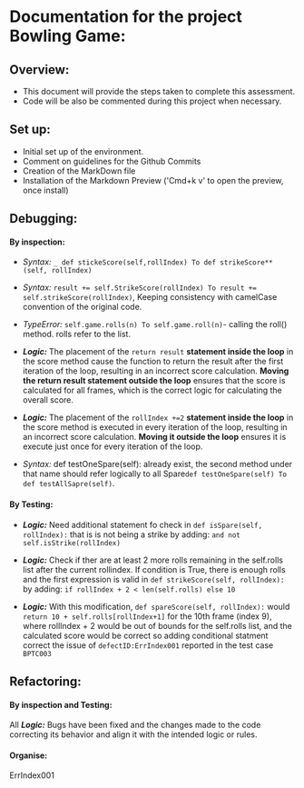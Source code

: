 # Documentation for the project Bowling Game:

## Overview:

- This document will provide the steps taken to complete this assessment.
- Code will be also be commented during this project when necessary.

## Set up:

- Initial set up of the environment.
- Comment on guidelines for the Github Commits
- Creation of the MarkDown file
- Installation of the Markdown Preview ('Cmd+k v' to open the preview, once install)

## Debugging:

#### By inspection:

- _Syntax:_ `_ def stickeScore(self,rollIndex) To def strikeScore**(self, rollIndex)`

- _Syntax:_ `result += self.StrikeScore(rollIndex) To result += self.strikeScore(rollIndex)`, Keeping consistency with camelCase convention of the original code.

- _TypeError:_ `self.game.rolls(n) To self.game.roll(n)`- calling the roll() method. rolls refer to the list.

- **_Logic:_** The placement of the `return result` **statement inside the loop** in the score method cause the function to return the result after the first iteration of the loop, resulting in an incorrect score calculation. **Moving the return result statement outside the loop** ensures that the score is calculated for all frames, which is the correct logic for calculating the overall score.

- **_Logic:_** The placement of the `rollIndex +=2` **statement inside the loop** in the score method is executed in every iteration of the loop, resulting in an incorrect score calculation. **Moving it outside the loop** ensures it is execute just once for every iteration of the loop.

- _Syntax:_ def testOneSpare(self): already exist, the second method under that name should refer logically to all Spare`def testOneSpare(self) To  def testAllSapre(self)`.

#### By Testing:

- **_Logic:_** Need additional statement fo check in `def isSpare(self, rollIndex):` that is is not being a strike by adding: `and not self.isStrike(rollIndex)`

- **_Logic:_** Check if ther are at least 2 more rolls remaining in the self.rolls list after the current rollindex. If condition is True, there is enough rolls and the first expression is valid in `def strikeScore(self, rollIndex):` by adding: `if rollIndex + 2 < len(self.rolls) else 10`

- **_Logic:_** With this modification, `def spareScore(self, rollIndex):` would `return 10 + self.rolls[rollIndex+1]` for the 10th frame (index 9), where rollIndex + 2 would be out of bounds for the self.rolls list, and the calculated score would be correct so adding conditional statment correct the issue of `defectID:ErrIndex001` reported in the test case `BPTC003`

## Refactoring:

#### By inspection and Testing:

All **_Logic:_** Bugs have been fixed and the changes made to the code correcting its behavior and align it with the intended logic or rules.

#### Organise:

ErrIndex001
